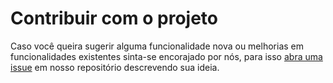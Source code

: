 # Contribuir com o projeto

Caso você queira sugerir alguma funcionalidade nova ou melhorias em funcionalidades existentes sinta-se encorajado por nós, para isso [abra uma issue](https://github.com/Kellane/habify/issues) em nosso repositório descrevendo sua ideia.